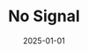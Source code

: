 ---
layout: track
title: No Signal
permalink: /tracks/no-signal/
description: "A StudioRich lo-fi track."
image: /assets/covers/no-signal.webp
date: 2025-01-01
duration: "119.92"
album: "Stranger Vibes"
mood: [Chill]
genre: [lo-fi, experimental, electronic]
---